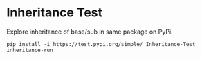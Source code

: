 # Inheritance Test
Explore inheritance of base/sub in same package on PyPi.

```
pip install -i https://test.pypi.org/simple/ Inheritance-Test
inheritance-run
```